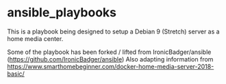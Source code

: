 # ansible_playbooks
This is a playbook being designed to setup a Debian 9 (Stretch) server as a home media center.

Some of the playbook has been forked / lifted from IronicBadger/ansible (https://github.com/IronicBadger/ansible)
Also adapting information from https://www.smarthomebeginner.com/docker-home-media-server-2018-basic/
